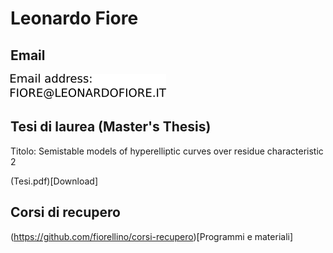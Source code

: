 # Leonardo Fiore
## Email
![](email.png)


## Tesi di laurea (Master's Thesis)

Titolo: Semistable models of hyperelliptic curves over residue characteristic 2

(Tesi.pdf)[Download]

## Corsi di recupero
(https://github.com/fiorellino/corsi-recupero)[Programmi e materiali]
